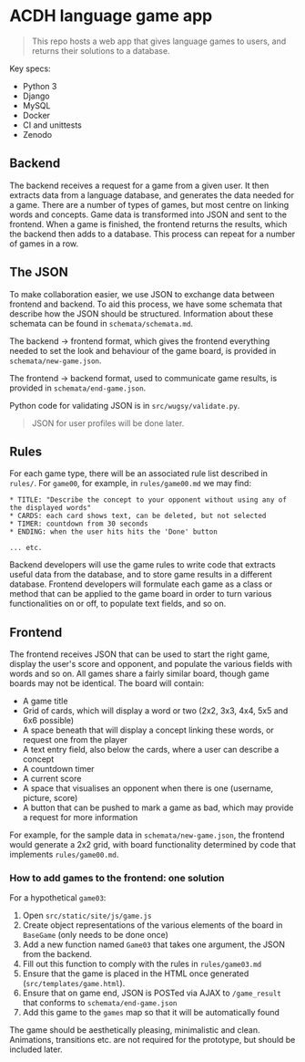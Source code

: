 # ACDH language game app

> This repo hosts a web app that gives language games to users, and returns their solutions to a database.

Key specs:

* Python 3
* Django
* MySQL
* Docker
* CI and unittests
* Zenodo

## Backend

The backend receives a request for a game from a given user. It then extracts data from a language database, and generates the data needed for a game. There are a number of types of games, but most centre on linking words and concepts. Game data is transformed into JSON and sent to the frontend. When a game is finished, the frontend returns the results, which the backend then adds to a database. This process can repeat for a number of games in a row.

## The JSON

To make collaboration easier, we use JSON to exchange data between frontend and backend. To aid this process, we have some schemata that describe how the JSON should be structured. Information about these schemata can be found in `schemata/schemata.md`.

The backend -> frontend format, which gives the frontend everything needed to set the look and behaviour of the game board, is provided in `schemata/new-game.json`.

The frontend -> backend format, used to communicate game results, is provided in `schemata/end-game.json`.

Python code for validating JSON is in `src/wugsy/validate.py`.

> JSON for user profiles will be done later.

## Rules

For each game type, there will be an associated rule list described in `rules/`. For `game00`, for example, in `rules/game00.md` we may find:

```text
* TITLE: "Describe the concept to your opponent without using any of the displayed words"
* CARDS: each card shows text, can be deleted, but not selected
* TIMER: countdown from 30 seconds
* ENDING: when the user hits hits the 'Done' button

... etc.
```

Backend developers will use the game rules to write code that extracts useful data from the database, and to store game results in a different database. Frontend developers will formulate each game as a class or method that can be applied to the game board in order to turn various functionalities on or off, to populate text fields, and so on.

## Frontend

The frontend receives JSON that can be used to start the right game, display the user's score and opponent, and populate the various fields with words and so on. All games share a fairly similar board, though game boards may not be identical. The board will contain:

- A game title
- Grid of cards, which will display a word or two (2x2, 3x3, 4x4, 5x5 and 6x6 possible)
- A space beneath that will display a concept linking these words, or request one from the player
- A text entry field, also below the cards, where a user can describe a concept
- A countdown timer
- A current score
- A space that visualises an opponent when there is one (username, picture, score)
- A button that can be pushed to mark a game as bad, which may provide a request for more information

For example, for the sample data in `schemata/new-game.json`, the frontend would generate a 2x2 grid, with board functionality determined by code that implements `rules/game00.md`.

### How to add games to the frontend: one solution

For a hypothetical `game03`:

1. Open `src/static/site/js/game.js`
2. Create object representations of the various elements of the board in `BaseGame` (only needs to be done once)
3. Add a new function named `Game03` that takes one argument, the JSON from the backend.
4. Fill out this function to comply with the rules in `rules/game03.md`
5. Ensure that the game is placed in the HTML once generated (`src/templates/game.html`).
6. Ensure that on game end, JSON is POSTed via AJAX to `/game_result` that conforms to `schemata/end-game.json`
7. Add this game to the `games` map so that it will be automatically found

The game should be aesthetically pleasing, minimalistic and clean. Animations, transitions etc. are not required for the prototype, but should be included later.
